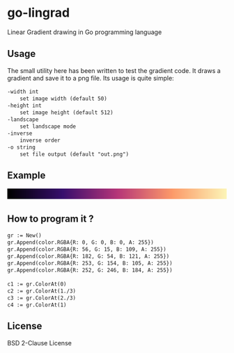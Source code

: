 # go-lingrad

Linear Gradient drawing in Go programming language

## Usage

The small utility here has been written to test the gradient code.
It draws a gradient and save it to a png file. Its usage is quite simple:

```
-width int
    set image width (default 50)
-height int
    set image height (default 512)
-landscape
    set landscape mode
-inverse
    inverse order
-o string
    set file output (default "out.png")
```

## Example

![example](https://raw.githubusercontent.com/xigh/go-lingrad/master/out.png)

## How to program it ?

```golang
gr := New()
gr.Append(color.RGBA{R: 0, G: 0, B: 0, A: 255})
gr.Append(color.RGBA{R: 56, G: 15, B: 109, A: 255})
gr.Append(color.RGBA{R: 182, G: 54, B: 121, A: 255})
gr.Append(color.RGBA{R: 253, G: 154, B: 105, A: 255})
gr.Append(color.RGBA{R: 252, G: 246, B: 184, A: 255})

c1 := gr.ColorAt(0)
c2 := gr.ColorAt(1./3)
c3 := gr.ColorAt(2./3)
c4 := gr.ColorAt(1)
```

## License

BSD 2-Clause License
